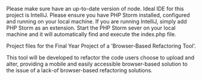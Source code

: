 Please make sure have an up-to-date version of node.
Ideal IDE for this project is IntelliJ. Please ensure you have PHP Storm installed, configured and running on your local machine. If you are running IntelliJ, simply add PHP Storm as an extension.
Start the PHP Storm sever on your local machine and it will automatically find and execute the index.php file.

Project files for the Final Year Project of a 'Browser-Based Refactoring Tool'.

This tool will be developed to refactor the code users choose to upload and 
alter, providing a mobile and easily accessible browser-based solution to
the issue of a lack-of browser-based refactoring solutions.

